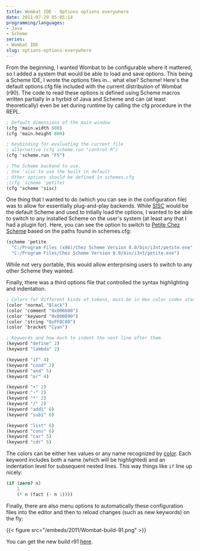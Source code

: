 ```yaml
---
title: Wombat IDE - Options options everywhere
date: 2011-07-29 05:05:14
programming/languages:
- Java
- Scheme
series:
- Wombat IDE
slug: options-options-everywhere
---
```

From the beginning, I wanted Wombat to be configurable where it mattered, so I added a system that would be able to load and save options. This being a Scheme IDE, I wrote the options files in... what else? Scheme! Here's the default options.cfg file included with the current distribution of Wombat (r90). The code to read these options is defined using Scheme macros written partially in a hyrbid of Java and Scheme and can (at least theoretically) even be set during runtime by calling the cfg procedure in the REPL.

<!--more-->

```scheme
; Default dimensions of the main window
(cfg 'main.width 600)
(cfg 'main.height 800)

; Keybinding for evaluating the current file
; alternative (cfg scheme.run "control R")
(cfg 'scheme.run "F5")

; The Scheme backend to use.
; Use 'sisc to use the built in default
; Other options should be defined in schemes.cfg
;(cfg 'scheme 'petite)
(cfg 'scheme 'sisc)
```

One thing that I wanted to do (which you can see in the configuration file) was to allow for essentially plug-and-play backends. While <a title="Second Interpreter of Scheme Code" href="http://sisc-scheme.org/">SISC</a> would be the default Scheme and used to intially load the options, I wanted to be able to switch to any installed Scheme on the user's system (at least any that I had a plugin for). Here, you can see the option to switch to <a title="Petite Chez Scheme Homepage" href="http://www.scheme.com/petitechezscheme.html">Petite Chez Scheme</a> based on the paths found in schemes.cfg:

```scheme
(scheme 'petite
  "C:/Program Files (x86)/Chez Scheme Version 8.0/bin/i3nt/petite.exe"
  "C:/Program Files/Chez Scheme Version 8.0/bin/i3nt/petite.exe")
```

While not very portable, this would allow enterprising users to switch to any other Scheme they wanted.

Finally, there was a third options file that controlled the syntax highlighting and indentation.

```scheme
; Colors for different kinds of tokens, must be in Hex color codes starting with 0x
(color 'normal "Black")
(color 'comment "0x006600")
(color 'keyword "0x000099")
(color 'string "0xFF8C00")
(color 'bracket "Cyan")

; Keywords and how much to indent the next line after them.
(keyword "define" 2)
(keyword "lambda" 2)

(keyword "if" 4)
(keyword "cond" 2)
(keyword "and" 5)
(keyword "or" 4)

(keyword "+" 2)
(keyword "-" 2)
(keyword "*" 2)
(keyword "/" 2)
(keyword "add1" 6)
(keyword "sub1" 6)

(keyword "list" 6)
(keyword "cons" 6)
(keyword "car" 5)
(keyword "cdr" 5)
```

The colors can be either hex values or any name recognized by <a title="java.awt.Color API" href="http://docs.oracle.com/javase/1.4.2/docs/api/java/awt/Color.html">color</a>. Each keyword includes both a name (which will be highlighted) and an indentation level for subsequent nested lines. This way things like `if` line up nicely:

```scheme
(if (zero? n)
    1
    (* n (fact (- n 1))))
```

Finally, there are also menu options to automatically these configuration files into the editor and then to reload changes (such as new keywords) on the fly:

{{< figure src="/embeds/2011/Wombat-build-91.png" >}}

You can get the new build r91 <a title="Wombat Download Page" href="http://www.cs.indiana.edu/cgi-pub/c211/wombat/">here</a>.